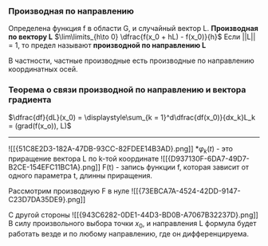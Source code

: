 ### Производная по направлению

Определена функция f в области G, и случайный вектор L.
**Производная по вектору L**
$\lim\limits_{h\to 0} \dfrac{f(x_0 + hL) - f(x_0)}{h}$
Если ||L|| = 1, то предел называют **производной по направлению L**

В частности, частные производные есть производные по направлению координатных осей.

### Теорема о связи производной по направлению и вектора градиента
$\dfrac{df}{dL}(x_0) = \displaystyle\sum_{k = 1}^d\dfrac{df(x_0)}{dx_k}L_k = (grad(f(x_o)), L)$
***
![[{51C8E2D3-182A-47DB-93CC-82FDEE14B3AD}.png]] 
*$\varphi_k(t)$ - это приращение вектора L по k-той координате
![[{D937130F-6DA7-49D7-B2CE-154EFC11BC1A}.png]]
F(t) - запись функции f, которая зависит от одного параметра t, длинны приращения.

Рассмотрим производную F в нуле
![[{73EBCA7A-4524-42DD-9147-C23D7DA35DE9}.png]]

С другой стороны
![[{943C6282-0DE1-44D3-BD0B-A7067B32237D}.png]]
 В силу произвольного выбора точки $x_0$, и направления L формула будет работать везде и по любому направлению,  где он дифференцируема.
